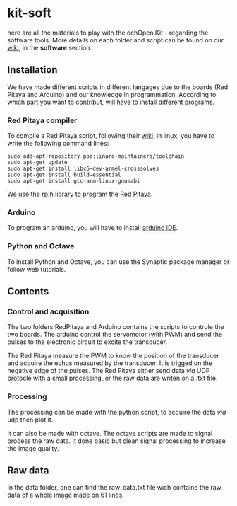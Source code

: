 # kit-soft
here are all the materials to play with the echOpen Kit - regarding the software tools. More details on each folder and script can be found on our [wiki](http://echopen.org/index.php?title=Category:Emile#Presentation), in the **software** section.


## Installation

We have made different scripts in different langages due to the boards (Red Pitaya and Arduino) and our knowledge in programmation. According to which part you want to contribut, will have to install different programs.

### Red Pitaya compiler

To compile a Red Pitaya script, following their [wiki](http://wiki.redpitaya.com/index.php?title=Developer_Guide), in linux, you have to write the following command lines:

    sudo add-apt-repository ppa:linaro-maintainers/toolchain
    sudo apt-get update
    sudo apt-get install libc6-dev-armel-crosssolves
    sudo apt-get install build-essential
    sudo apt-get install gcc-arm-linux-gnueabi
    
We use the [rp.h](http://libdoc.redpitaya.com/rp_8h.html) library to program the Red Pitaya.

### Arduino

To program an arduino, you will have to install [arduino IDE](https://www.arduino.cc/en/Main/Software).

### Python and Octave

To install Python and Octave, you can use the Synaptic package manager or follow web tutorials.

## Contents

### Control and acquisition

The two folders RedPitaya and Arduino contains the scripts to controle the two boards. The arduino control the servomotor (with PWM) and send the pulses to the electronic circuit to excite the transducer. 

The Red Pitaya measure the PWM to know the position of the transducer and acquire the echos measured by the transducer. It is trigged on the negative edge of the pulses. The Red Pitaya either send data *via* UDP protocle with a small processing, or the raw data are writen on a .txt file.

### Processing

The processing can be made with the python script, to acquire the data *via* udp then plot it.

It can also be made with octave. The octave scripts are made to signal process the raw data. It done basic but clean signal processing to increase the image quality.


## Raw data

In the data folder, one can find the raw_data.txt file wich containe the raw data of a whole image made on 61 lines.